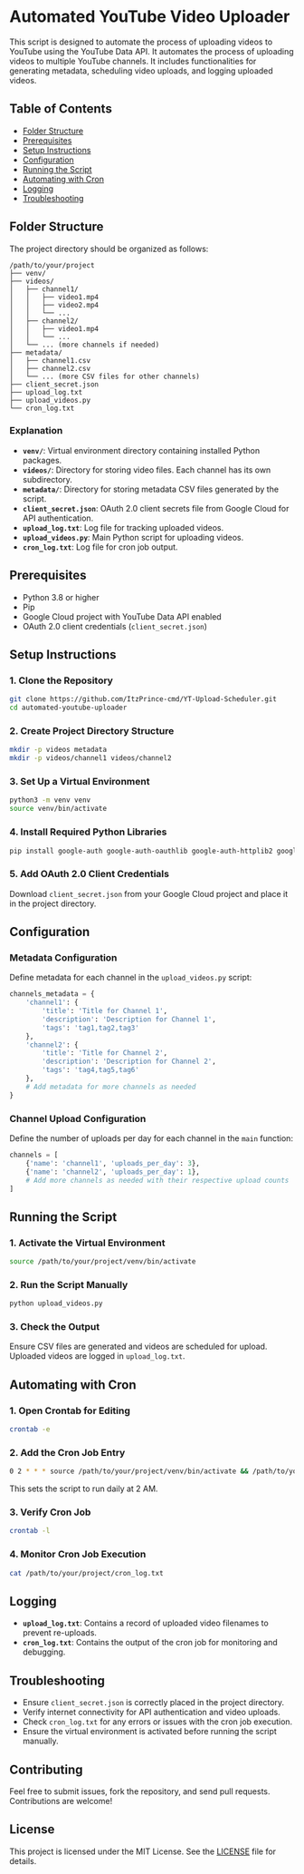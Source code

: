 # Automated YouTube Video Uploader

This script is designed to automate the process of uploading videos to YouTube using the YouTube Data API. It automates the process of uploading videos to multiple YouTube channels. It includes functionalities for generating metadata, scheduling video uploads, and logging uploaded videos.

## Table of Contents

- [Folder Structure](#folder-structure)
- [Prerequisites](#prerequisites)
- [Setup Instructions](#setup-instructions)
- [Configuration](#configuration)
- [Running the Script](#running-the-script)
- [Automating with Cron](#automating-with-cron)
- [Logging](#logging)
- [Troubleshooting](#troubleshooting)

## Folder Structure

The project directory should be organized as follows:

```
/path/to/your/project
├── venv/
├── videos/
│   ├── channel1/
│   │   ├── video1.mp4
│   │   ├── video2.mp4
│   │   └── ...
│   ├── channel2/
│   │   ├── video1.mp4
│   │   └── ...
│   └── ... (more channels if needed)
├── metadata/
│   ├── channel1.csv
│   ├── channel2.csv
│   └── ... (more CSV files for other channels)
├── client_secret.json
├── upload_log.txt
├── upload_videos.py
└── cron_log.txt
```

### Explanation

- **`venv/`**: Virtual environment directory containing installed Python packages.
- **`videos/`**: Directory for storing video files. Each channel has its own subdirectory.
- **`metadata/`**: Directory for storing metadata CSV files generated by the script.
- **`client_secret.json`**: OAuth 2.0 client secrets file from Google Cloud for API authentication.
- **`upload_log.txt`**: Log file for tracking uploaded videos.
- **`upload_videos.py`**: Main Python script for uploading videos.
- **`cron_log.txt`**: Log file for cron job output.

## Prerequisites

- Python 3.8 or higher
- Pip
- Google Cloud project with YouTube Data API enabled
- OAuth 2.0 client credentials (`client_secret.json`)

## Setup Instructions

### 1. Clone the Repository

```bash
git clone https://github.com/ItzPrince-cmd/YT-Upload-Scheduler.git
cd automated-youtube-uploader
```

### 2. Create Project Directory Structure

```bash
mkdir -p videos metadata
mkdir -p videos/channel1 videos/channel2
```

### 3. Set Up a Virtual Environment

```bash
python3 -m venv venv
source venv/bin/activate
```

### 4. Install Required Python Libraries

```bash
pip install google-auth google-auth-oauthlib google-auth-httplib2 google-api-python-client
```

### 5. Add OAuth 2.0 Client Credentials

Download `client_secret.json` from your Google Cloud project and place it in the project directory.

## Configuration

### Metadata Configuration

Define metadata for each channel in the `upload_videos.py` script:

```python
channels_metadata = {
    'channel1': {
        'title': 'Title for Channel 1',
        'description': 'Description for Channel 1',
        'tags': 'tag1,tag2,tag3'
    },
    'channel2': {
        'title': 'Title for Channel 2',
        'description': 'Description for Channel 2',
        'tags': 'tag4,tag5,tag6'
    },
    # Add metadata for more channels as needed
}
```

### Channel Upload Configuration

Define the number of uploads per day for each channel in the `main` function:

```python
channels = [
    {'name': 'channel1', 'uploads_per_day': 3},
    {'name': 'channel2', 'uploads_per_day': 1},
    # Add more channels as needed with their respective upload counts
]
```

## Running the Script

### 1. Activate the Virtual Environment

```bash
source /path/to/your/project/venv/bin/activate
```

### 2. Run the Script Manually

```bash
python upload_videos.py
```

### 3. Check the Output

Ensure CSV files are generated and videos are scheduled for upload. Uploaded videos are logged in `upload_log.txt`.

## Automating with Cron

### 1. Open Crontab for Editing

```bash
crontab -e
```

### 2. Add the Cron Job Entry

```bash
0 2 * * * source /path/to/your/project/venv/bin/activate && /path/to/your/project/venv/bin/python /path/to/your/project/upload_videos.py >> /path/to/your/project/cron_log.txt 2>&1
```

This sets the script to run daily at 2 AM.

### 3. Verify Cron Job

```bash
crontab -l
```

### 4. Monitor Cron Job Execution

```bash
cat /path/to/your/project/cron_log.txt
```

## Logging

- **`upload_log.txt`**: Contains a record of uploaded video filenames to prevent re-uploads.
- **`cron_log.txt`**: Contains the output of the cron job for monitoring and debugging.

## Troubleshooting

- Ensure `client_secret.json` is correctly placed in the project directory.
- Verify internet connectivity for API authentication and video uploads.
- Check `cron_log.txt` for any errors or issues with the cron job execution.
- Ensure the virtual environment is activated before running the script manually.

## Contributing

Feel free to submit issues, fork the repository, and send pull requests. Contributions are welcome!

## License

This project is licensed under the MIT License. See the [LICENSE](LICENSE) file for details.
